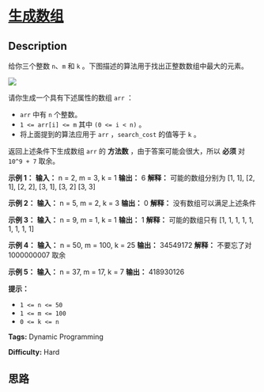 # [生成数组][title]

## Description

给你三个整数 `n`、`m` 和 `k` 。下图描述的算法用于找出正整数数组中最大的元素。

![](https://assets.leetcode-cn.com/aliyun-lc-upload/uploads/2020/04/19/e.png)

请你生成一个具有下述属性的数组 `arr` ：

  * `arr` 中有 `n` 个整数。
  * `1 <= arr[i] <= m` 其中 `(0 <= i < n)` 。
  * 将上面提到的算法应用于 `arr` ，`search_cost` 的值等于 `k` 。

返回上述条件下生成数组 `arr` 的 **方法数** ，由于答案可能会很大，所以 **必须** 对 `10^9 + 7` 取余。



**示例 1：**
            **输入：** n = 2, m = 3, k = 1    **输出：** 6    **解释：** 可能的数组分别为 [1, 1], [2, 1], [2, 2], [3, 1], [3, 2] [3, 3]    

**示例 2：**
            **输入：** n = 5, m = 2, k = 3    **输出：** 0    **解释：** 没有数组可以满足上述条件    

**示例 3：**
            **输入：** n = 9, m = 1, k = 1    **输出：** 1    **解释：** 可能的数组只有 [1, 1, 1, 1, 1, 1, 1, 1, 1]    

**示例 4：**
            **输入：** n = 50, m = 100, k = 25    **输出：** 34549172    **解释：** 不要忘了对 1000000007 取余    

**示例 5：**
            **输入：** n = 37, m = 17, k = 7    **输出：** 418930126    



**提示：**

  * `1 <= n <= 50`
  * `1 <= m <= 100`
  * `0 <= k <= n`


**Tags:** Dynamic Programming

**Difficulty:** Hard

## 思路

[title]: https://leetcode-cn.com/problems/build-array-where-you-can-find-the-maximum-exactly-k-comparisons
